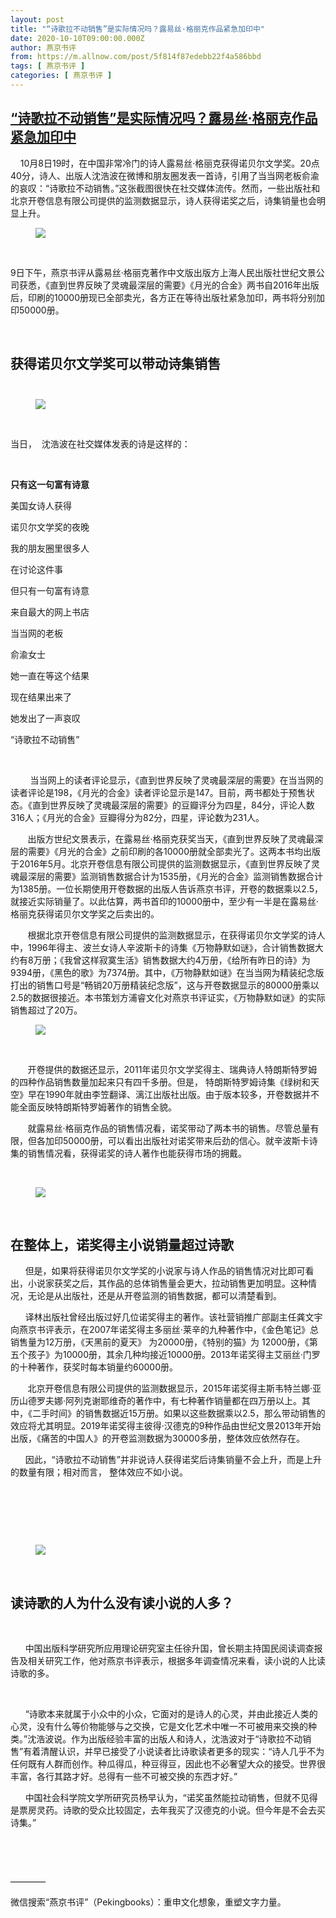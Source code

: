 ```yaml
---
layout: post
title: "“诗歌拉不动销售”是实际情况吗？露易丝·格丽克作品紧急加印中"
date: 2020-10-10T09:00:00.000Z
author: 燕京书评
from: https://m.allnow.com/post/5f814f87edebb22f4a586bbd
tags: [ 燕京书评 ]
categories: [ 燕京书评 ]
---
```

<!--1602320400000-->
[“诗歌拉不动销售”是实际情况吗？露易丝·格丽克作品紧急加印中](https://m.allnow.com/post/5f814f87edebb22f4a586bbd)
------

<div>
<p>    10月8日19时，在中国非常冷门的诗人露易丝·格丽克获得诺贝尔文学奖。20点40分，诗人、出版人沈浩波在微博和朋友圈发表一首诗，引用了当当网老板俞渝的哀叹：“诗歌拉不动销售。”这张截图很快在社交媒体流传。然而，一些出版社和北京开卷信息有限公司提供的监测数据显示，诗人获得诺奖之后，诗集销量也会明显上升。</p><figure class="image-box dls-image-block dls-media-image"><img src="https://img.allhistory.com/now/2020-10-10/5f815d57a4188f0001535686.png?imageView2/2/w/800" referrerpolicy="no-referrer"><figcaption class="dls-image-capture dls-capture"><p> </p></figcaption></figure><p>9日下午，燕京书评从露易丝·格丽克著作中文版出版方上海人民出版社世纪文景公司获悉，《直到世界反映了灵魂最深层的需要》《月光的合金》两书自2016年出版后，印刷的10000册现已全部卖光，各方正在等待出版社紧急加印，两书将分别加印50000册。</p><p> </p><h2>获得诺贝尔文学奖可以带动诗集销售<br> </h2><figure class="image-box dls-image-block dls-media-image"><img src="https://img.allhistory.com/now/2020-10-10/5f815d9ed7f8a70001ef0292.png?imageView2/2/w/800" referrerpolicy="no-referrer"><figcaption class="dls-image-capture dls-capture"><p> </p></figcaption></figure><p>当日，  沈浩波在社交媒体发表的诗是这样的：</p><p> </p><p><strong>只有这一句富有诗意</strong></p><p>美国女诗人获得</p><p>诺贝尔文学奖的夜晚</p><p>我的朋友圈里很多人</p><p>在讨论这件事</p><p>但只有一句富有诗意</p><p>来自最大的网上书店</p><p>当当网的老板</p><p>俞渝女士</p><p>她一直在等这个结果</p><p>现在结果出来了</p><p>她发出了一声哀叹</p><p>“诗歌拉不动销售”</p><p> </p><p>        当当网上的读者评论显示，《直到世界反映了灵魂最深层的需要》在当当网的读者评论是198，《月光的合金》读者评论显示是147。目前，两书都处于预售状态。《直到世界反映了灵魂最深层的需要》的豆瓣评分为四星，84分，评论人数316人；《月光的合金》豆瓣得分为82分，四星，评论数为231人。</p><p>       出版方世纪文景表示，在露易丝·格丽克获奖当天，《直到世界反映了灵魂最深层的需要》《月光的合金》之前印刷的各10000册就全部卖光了。这两本书均出版于2016年5月。北京开卷信息有限公司提供的监测数据显示，《直到世界反映了灵魂最深层的需要》监测销售数据合计为1535册，《月光的合金》监测销售数据合计为1385册。一位长期使用开卷数据的出版人告诉燕京书评，开卷的数据乘以2.5，就接近实际销量了。以此估算，两书首印的10000册中，至少有一半是在露易丝·格丽克获得诺贝尔文学奖之后卖出的。</p><p>       根据北京开卷信息有限公司提供的监测数据显示，在获得诺贝尔文学奖的诗人中，1996年得主、波兰女诗人辛波斯卡的诗集《万物静默如谜》，合计销售数据大约有8万册；《我曾这样寂寞生活》销售数据大约4万册，《给所有昨日的诗》为9394册，《黑色的歌》为7374册。其中，《万物静默如谜》在当当网为精装纪念版打出的销售口号是“畅销20万册精装纪念版”，这与开卷数据显示的80000册乘以2.5的数据很接近。本书策划方浦睿文化对燕京书评证实，《万物静默如谜》的实际销售超过了20万。</p><figure class="image-box dls-image-block dls-media-image"><img src="https://img.allhistory.com/now/2020-10-10/5f815dcca4188f0001535689.png?imageView2/2/w/800" referrerpolicy="no-referrer"><figcaption class="dls-image-capture dls-capture"><p> </p></figcaption></figure><p>       开卷提供的数据还显示，2011年诺贝尔文学奖得主、瑞典诗人特朗斯特罗姆的四种作品销售数量加起来只有四千多册。但是， 特朗斯特罗姆诗集《绿树和天空》早在1990年就由李笠翻译、漓江出版社出版。由于版本较多，开卷数据并不能全面反映特朗斯特罗姆著作的销售全貌。</p><p>       就露易丝·格丽克作品的销售情况看，诺奖带动了两本书的销售。尽管总量有限，但各加印50000册，可以看出出版社对诺奖带来后劲的信心。就辛波斯卡诗集的销售情况看，获得诺奖的诗人著作也能获得市场的拥戴。</p><p> </p><figure class="image-box dls-image-block dls-media-image"><img src="https://img.allhistory.com/now/2020-10-10/5f815e31d7f8a70001ef0294.png?imageView2/2/w/800" referrerpolicy="no-referrer"><figcaption class="dls-image-capture dls-capture"><p> </p></figcaption></figure><h2>在整体上，诺奖得主小说销量超过诗歌</h2><p>      但是，如果将获得诺贝尔文学奖的小说家与诗人作品的销售情况对比即可看出，小说家获奖之后，其作品的总体销售量会更大，拉动销售更加明显。这种情况，无论是从出版社，还是从开卷监测的销售数据，都可以清楚看到。</p><p>      译林出版社曾经出版过好几位诺奖得主的著作。该社营销推广部副主任龚文宇向燕京书评表示，在2007年诺奖得主多丽丝·莱辛的九种著作中，《金色笔记》总销售量为12万册，《天黑前的夏天》 为20000册，《特别的猫》为 12000册，《第五个孩子》为10000册，其余几种均接近10000册。2013年诺奖得主艾丽丝·门罗的十种著作，获奖时每本销量约60000册。</p><p>       北京开卷信息有限公司提供的监测数据显示，2015年诺奖得主斯韦特兰娜·亚历山德罗夫娜·阿列克谢耶维奇的著作中，有七种著作销量都在四万册以上。其中，《二手时间》的销售数据近15万册。如果以这些数据乘以2.5，那么带动销售的效应将尤其明显。2019年诺奖得主彼得·汉德克的9种作品由世纪文景2013年开始出版，《痛苦的中国人》的开卷监测数据为30000多册，整体效应依然存在。</p><p>      因此，“诗歌拉不动销售”并非说诗人获得诺奖后诗集销量不会上升，而是上升的数量有限；相对而言， 整体效应不如小说。</p><p> </p><p> </p><p> </p><figure class="image-box dls-image-block dls-media-image"><img src="https://img.allhistory.com/now/2020-10-10/5f815e5dd7f8a70001ef0295.png?imageView2/2/w/800" referrerpolicy="no-referrer"><figcaption class="dls-image-capture dls-capture"><p> </p></figcaption></figure><h2>读诗歌的人为什么没有读小说的人多？</h2><p> </p><p>      中国出版科学研究所应用理论研究室主任徐升国，曾长期主持国民阅读调查报告及相关研究工作，他对燕京书评表示，根据多年调查情况来看，读小说的人比读诗歌的多。</p><p> </p><p>      “诗歌本来就属于小众中的小众，它面对的是诗人的心灵，并由此接近人类的心灵，没有什么等价物能够与之交换，它是文化艺术中唯一不可被用来交换的种类。”沈浩波说。作为出版经验丰富的出版人和诗人，沈浩波对于“诗歌拉不动销售”有着清醒认识，并早已接受了小说读者比诗歌读者更多的现实：“诗人几乎不为任何既有人群而创作。种瓜得瓜，种豆得豆，因此也不必奢望大众的接受。世界很丰富，各行其路才好。总得有一些不可被交换的东西才好。”</p><p>      中国社会科学院文学所研究员杨早认为，“诺奖虽然能拉动销售，但就不见得是票房灵药。诗歌的受众比较固定，去年我买了汉德克的小说。但今年是不会去买诗集。”</p><p> </p><p> </p><p>————</p><p>微信搜索“燕京书评”（Pekingbooks）：重申文化想象，重塑文字力量。</p>
</div>
